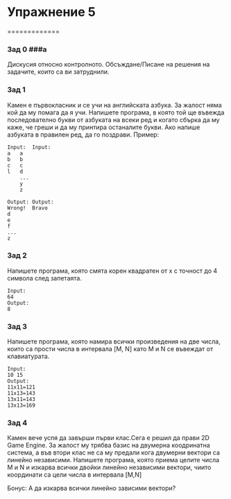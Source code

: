 # Упражнение 5

=============

### Зад 0 ###а

Дискусия относно контролното. Обсъждане/Писане на решения на задачите, които са ви затруднили.

### Зад 1 ###

Камен е първокласник и се учи на английската азбука. За жалост няма кой да му помага да я учи. Напишете програма, в която той ще въвежда последователно букви от азбуката на всеки ред и когато сбърка да му каже, че греши и да му принтира останалите букви. Ако напише азбуката в правилен ред, да го поздрави.
Пример:
```
Input:	Input:
a	a
b	b
c	c
l	d
	...
	y
	z
	
Output:	Output:
Wrong!	Bravo
d
e
f
...
z
```
### Зад 2 ###
Напишете програма, която смята корен квадратен от х с точност до 4 символа след запетаята.
```
Input:
64
Output:
8
```
### Зад 3 ###
Напишете програма, която намира всички произведения на две числа, които са прости числа в интервала [M, N] като M и N се въвеждат от клавиатурата.
```
Input:
10 15
Output:
11x11=121
11x13=143
13x11=143
13x13=169
```
### Зад 4 ###
Камен вече успя да завърши първи клас.Сега е решил да прави 2D Game Engine. За жалост му трябва базис на двумерна коодринатна система, а във втори клас не са му предали кога двумерни вектори са линейно независими. Напишете програма, която приема целите числа M и N и изкарва всички двойки линейно независими вектори, чиито координати са цели числа в интервала [M,N]

Бонус: А да изкарва всички линейно зависими вектори?
